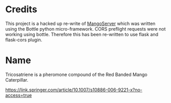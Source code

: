 # Credits

This project is a hacked up re-write of [MangoServer](https://github.com/azaroth42/MangoServer) which was written using the Bottle python micro-framework. CORS preflight requests were not working using bottle. Therefore this has been re-written to use flask and flask-cors plugin.

# Name 

Tricosatriene is a pheromone compound of the Red Banded Mango Caterpillar.

https://link.springer.com/article/10.1007/s10886-006-9221-x?no-access=true

